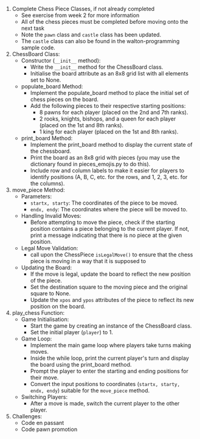 1. Complete Chess Piece Classes, if not already completed
    * See exercise from week 2 for more information
    * All of the chess pieces must be completed before moving onto the next task
    * Note the `pawn` class and `castle` class has been updated. 
    * The `castle` class can also be found in the walton-programming sample code. 
2. ChessBoard Class:
    * Constructor (`__init__` method):
        * Write the `__init__` method for the ChessBoard class.
        * Initialise the board attribute as an 8x8 grid list with all elements set to None. 
    * populate_board Method:
        * Implement the populate_board method to place the initial set of chess pieces on the board.
        * Add the following pieces to their respective starting positions:
            * 8 pawns for each player (placed on the 2nd and 7th ranks).
            * 2 rooks, knights, bishops, and a queen for each player (placed on the 1st and 8th ranks).
            * 1 king for each player (placed on the 1st and 8th ranks).
    * print_board Method:
        * Implement the print_board method to display the current state of the chessboard.
        * Print the board as an 8x8 grid with pieces (you may use the dictionary found in pieces_emojis.py to do this).
        * Include row and column labels to make it easier for players to identify positions (A, B, C, etc. for the rows, and 1, 2, 3, etc. for the columns).
4. move_piece Method:
    * Parameters:
        * `startx, starty`: The coordinates of the piece to be moved.
        * `endx, endy`: The coordinates where the piece will be moved to.
    * Handling Invalid Moves:
        * Before attempting to move the piece, check if the starting position contains a piece belonging to the current player. If not, print a message indicating that there is no piece at the given position.
    * Legal Move Validation:
        * call upon the ChessPiece `isLegalMove()` to ensure that the chess piece is moving in a way that it is supposed to
    * Updating the Board:
        * If the move is legal, update the board to reflect the new position of the piece.
        * Set the destination square to the moving piece and the original square to None.
        * Update the `xpos` and `ypos` attributes of the piece to reflect its new position on the board.
6. play_chess Function:
    * Game Initialisation:
        * Start the game by creating an instance of the ChessBoard class.
        * Set the initial player (`player`) to 1.
    * Game Loop:
        * Implement the main game loop where players take turns making moves.
        * Inside the while loop, print the current player's turn and display the board using the print_board method.
        * Prompt the player to enter the starting and ending positions for their move.
        * Convert the input positions to coordinates (`startx, starty, endx, endy`) suitable for the `move_piece` method.
    * Switching Players:
        * After a move is made, switch the current player to the other player.
7. Challenges:
    * Code en passant
    * Code pawn promotion
